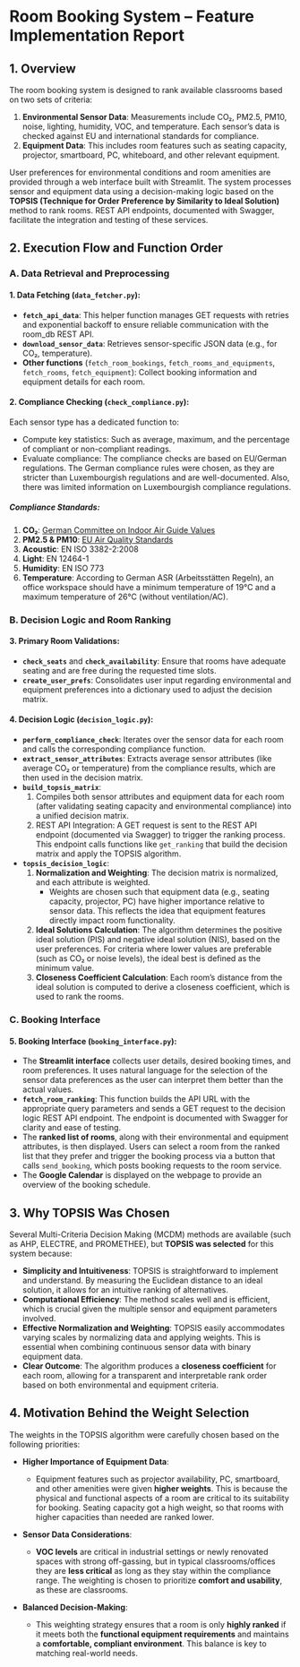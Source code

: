 # Room Booking System – Feature Implementation Report

## 1. Overview
The room booking system is designed to rank available classrooms based on two sets of criteria:

1. **Environmental Sensor Data**: Measurements include CO₂, PM2.5, PM10, noise, lighting, humidity, VOC, and temperature. Each sensor’s data is checked against EU and international standards for compliance.
2. **Equipment Data**: This includes room features such as seating capacity, projector, smartboard, PC, whiteboard, and other relevant equipment.

User preferences for environmental conditions and room amenities are provided through a web interface built with Streamlit. The system processes sensor and equipment data using a decision-making logic based on the **TOPSIS (Technique for Order Preference by Similarity to Ideal Solution)** method to rank rooms. REST API endpoints, documented with Swagger, facilitate the integration and testing of these services.

## 2. Execution Flow and Function Order

### A. Data Retrieval and Preprocessing

#### 1. Data Fetching (`data_fetcher.py`):
- **`fetch_api_data`**: This helper function manages GET requests with retries and exponential backoff to ensure reliable communication with the room_db REST API.
- **`download_sensor_data`**: Retrieves sensor-specific JSON data (e.g., for CO₂, temperature).
- **Other functions** (`fetch_room_bookings`, `fetch_rooms_and_equipments`, `fetch_rooms`, `fetch_equipment`): Collect booking information and equipment details for each room.

#### 2. Compliance Checking (`check_compliance.py`):
Each sensor type has a dedicated function to:
- Compute key statistics: Such as average, maximum, and the percentage of compliant or non-compliant readings.
- Evaluate compliance: The compliance checks are based on EU/German regulations. The German compliance rules were chosen, as they are stricter than Luxembourgish regulations and are well-documented. Also, there was limited information on Luxembourgish compliance regulations.

##### Compliance Standards:
1. **CO₂**: [German Committee on Indoor Air Guide Values](https://www.umweltbundesamt.de/en/topics/health/commissions-working-groups/german-committee-on-indoor-air-guide-values#german-committee-on-indoor-air-guide-values-air)
2. **PM2.5 & PM10**: [EU Air Quality Standards](https://environment.ec.europa.eu/topics/air/air-quality/eu-air-quality-standards_en)
3. **Acoustic**: EN ISO 3382-2:2008
4. **Light**: EN 12464-1
5. **Humidity**: EN ISO 773
6. **Temperature**: According to German ASR (Arbeitsstätten Regeln), an office workspace should have a minimum temperature of 19°C and a maximum temperature of 26°C (without ventilation/AC).

### B. Decision Logic and Room Ranking

#### 3. Primary Room Validations:
- **`check_seats`** and **`check_availability`**: Ensure that rooms have adequate seating and are free during the requested time slots.
- **`create_user_prefs`**: Consolidates user input regarding environmental and equipment preferences into a dictionary used to adjust the decision matrix.

#### 4. Decision Logic (`decision_logic.py`):
- **`perform_compliance_check`**: Iterates over the sensor data for each room and calls the corresponding compliance function.
- **`extract_sensor_attributes`**: Extracts average sensor attributes (like average CO₂ or temperature) from the compliance results, which are then used in the decision matrix.
- **`build_topsis_matrix`**:
  1. Compiles both sensor attributes and equipment data for each room (after validating seating capacity and environmental compliance) into a unified decision matrix.
  2. REST API Integration: A GET request is sent to the REST API endpoint (documented via Swagger) to trigger the ranking process. This endpoint calls functions like `get_ranking` that build the decision matrix and apply the TOPSIS algorithm.
- **`topsis_decision_logic`**:
  1. **Normalization and Weighting**: The decision matrix is normalized, and each attribute is weighted.
     - Weights are chosen such that equipment data (e.g., seating capacity, projector, PC) have higher importance relative to sensor data. This reflects the idea that equipment features directly impact room functionality.
  2. **Ideal Solutions Calculation**: The algorithm determines the positive ideal solution (PIS) and negative ideal solution (NIS), based on the user preferences. For criteria where lower values are preferable (such as CO₂ or noise levels), the ideal best is defined as the minimum value.
  3. **Closeness Coefficient Calculation**: Each room’s distance from the ideal solution is computed to derive a closeness coefficient, which is used to rank the rooms.

### C. Booking Interface

#### 5. Booking Interface (`booking_interface.py`):
- The **Streamlit interface** collects user details, desired booking times, and room preferences. It uses natural language for the selection of the sensor data preferences as the user can interpret them better than the actual values. 
- **`fetch_room_ranking`**: This function builds the API URL with the appropriate query parameters and sends a GET request to the decision logic REST API endpoint. The endpoint is documented with Swagger for clarity and ease of testing.
- The **ranked list of rooms**, along with their environmental and equipment attributes, is then displayed. Users can select a room from the ranked list that they prefer and trigger the booking process via a button that calls `send_booking`, which posts booking requests to the room service.
- The **Google Calendar** is displayed on the webpage to provide an overview of the booking schedule.

## 3. Why TOPSIS Was Chosen
Several Multi-Criteria Decision Making (MCDM) methods are available (such as AHP, ELECTRE, and PROMETHEE), but **TOPSIS was selected** for this system because:

- **Simplicity and Intuitiveness**: TOPSIS is straightforward to implement and understand. By measuring the Euclidean distance to an ideal solution, it allows for an intuitive ranking of alternatives.
- **Computational Efficiency**: The method scales well and is efficient, which is crucial given the multiple sensor and equipment parameters involved.
- **Effective Normalization and Weighting**: TOPSIS easily accommodates varying scales by normalizing data and applying weights. This is essential when combining continuous sensor data with binary equipment data.
- **Clear Outcome**: The algorithm produces a **closeness coefficient** for each room, allowing for a transparent and interpretable rank order based on both environmental and equipment criteria.

## 4. Motivation Behind the Weight Selection
The weights in the TOPSIS algorithm were carefully chosen based on the following priorities:

- **Higher Importance of Equipment Data**:
  - Equipment features such as projector availability, PC, smartboard, and other amenities were given **higher weights**. This is because the physical and functional aspects of a room are critical to its suitability for booking. Seating capacity got a high weight, so that rooms with higher capacities than needed are ranked lower.

- **Sensor Data Considerations**:
  - **VOC levels** are critical in industrial settings or newly renovated spaces with strong off-gassing, but in typical classrooms/offices they are **less critical** as long as they stay within the compliance range. The weighting is chosen to prioritize **comfort and usability**, as these are classrooms.

- **Balanced Decision-Making**:
  - This weighting strategy ensures that a room is only **highly ranked** if it meets both the **functional equipment requirements** and maintains a **comfortable, compliant environment**. This balance is key to matching real-world needs.
